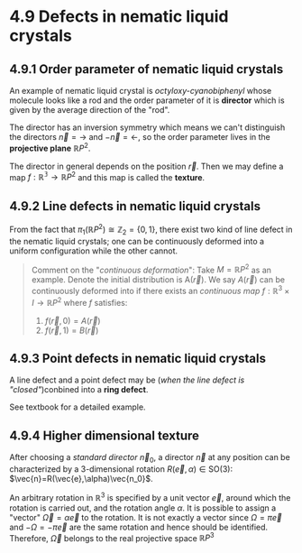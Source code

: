 # 4.9 Defects in nematic liquid crystals

## 4.9.1 Order parameter of nematic liquid crystals

An example of nematic liquid crystal is *octyloxy-cyanobiphenyl* whose molecule looks like a rod and the order parameter of it is **director** which is given by the average direction of the "rod". 

The director has an inversion symmetry which means we can't distinguish the directors $\vec{n}=\rightarrow$ and $-\vec{n}=\leftarrow$, so the order parameter lives in the **projective plane** $\mathbb{R}P^2$.

The director in general depends on the position $\vec{r}$. Then we may define a map $f:\mathbb{R^3}\rightarrow\mathbb{R}P^2$ and this map is called the **texture**.
## 4.9.2 Line defects in nematic liquid crystals

From the fact that $\pi_1(\mathbb{R}P^2)\cong\mathbb{Z}_2=\{0,1\}$, there exist two kind of line defect in the nematic liquid crystals; one can be continuously deformed into a uniform configuration while the other cannot.

> Comment on the "*continuous deformation*":
> Take $M=\mathbb{R}P^2$ as an example. Denote the initial distribution is A$(\vec{r})$. We say $A(\vec{r})$ can be continuously deformed into  if there exists an *continuous map* $f:\mathbb{R}^3\times I\rightarrow\mathbb{R}P^2$ where $f$ satisfies:
> 1. $f(\vec{r},0)=A(\vec{r})$
> 2. $f(\vec{r},1)=B(\vec{r})$
## 4.9.3 Point defects in nematic liquid crystals

A line defect and a point defect may be (*when the line defect is "closed"*)conbined into a **ring defect**. 

See textbook for a detailed example.

## 4.9.4 Higher dimensional texture

After choosing a *standard director* $\vec{n}_0$, a director $\vec{n}$ at any position can be characterized by a 3-dimensional rotation $R(\vec{e},\alpha)\in\text{SO(3)}$: $\vec{n}=R(\vec{e},\alpha)\vec{n_0}$. 

An arbitrary rotation in $\mathbb{R}^3$ is specified by a unit vector $\vec{e}$, around which the rotation is carried out, and the rotation angle $\alpha$. It is possible to assign a "vector" $\vec{\Omega}=\alpha \vec{e}$ to the rotation. It is not exactly a vector since $\Omega =\pi\vec{e}$ and $−\Omega=−\pi\vec{e}$ are the same rotation and hence should be identified. Therefore, $\vec{\Omega}$ belongs to the real projective space $\mathbb{R}P^3$